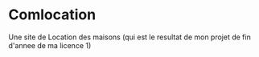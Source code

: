 # Comlocation
Une site de Location des maisons (qui est le resultat de mon projet de fin d'annee de ma licence 1)

